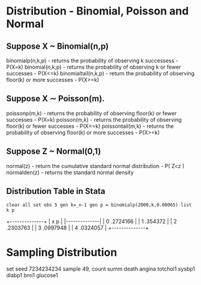 # Distribution - Binomial, Poisson and Normal

## Suppose X ~ Binomial(n,p)
binomialp(n,k,p) - returns the probability of observing k successess - P(X=k)
binomial(n,k,p) - returns the probability of observing k or fewer successes - P(X<=k)
binomialtail(n,k,p) - return the probability of observing floor(k) or more successes - P(X>=k)

## Suppose X ∼ Poisson(m).
poissonp(m,k) - returns the probability of observing floor(k) or fewer successes - P(X=k)
poisson(m,k) - returns the probability of observing floor(k) or fewer successes - P(X<=k)
poissontail(m,k) - returns the probability of observing floor(k) or more successes - P(X>=k)

## Suppose Z ~ Normal(0,1)
normal(z) - return the cumulative standard normal distribution - P( Z<z )
normalden(z) - returns the standard normal density

## Distribution Table in Stata
`clear all
set obs 5
gen k=_n-1
gen p = binomialp(2000,k,0.00065)
list k p`

+--------------+
| x          p |
|--------------|
| 0   .2724166 |
| 1    .354372 |
| 2   .2303763 |
| 3   .0997948 |
| 4   .0324057 |
+--------------+

# Sampling Distribution
set seed 7234234234
sample 49, count
summ death angina totchol1 sysbp1 diabp1 bmi1 glucose1

